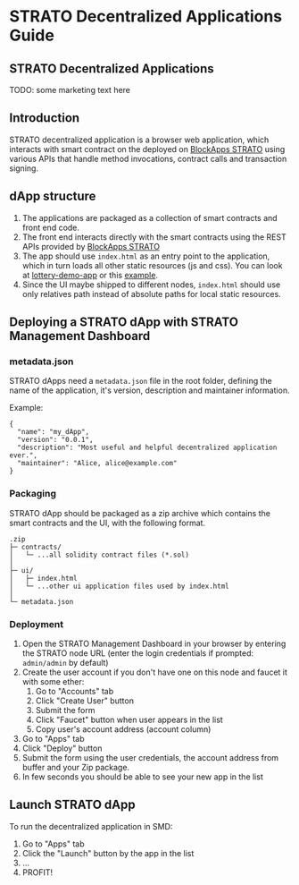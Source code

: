 # STRATO Decentralized Applications Guide

## STRATO Decentralized Applications
TODO: some marketing text here

## Introduction
STRATO decentralized application is a browser web application, which interacts with smart contract on the deployed on [BlockApps STRATO](http://blockapps.net/blockapps-strato-blockchain-application-development/) using various APIs that handle method invocations, contract calls and transaction signing.

## dApp structure

1. The applications are packaged as a collection of smart contracts and front end code.
2. The front end interacts directly with the smart contracts using the REST APIs provided by [BlockApps STRATO](http://blockapps.net/blockapps-strato-blockchain-application-development/)
3. The app should use `index.html` as an entry point to the application, which in turn loads all other static resources (js and css). You can look at [lottery-demo-app](https://github.com/blockapps/lottery-demo-app) or this [example](https://github.com/blockapps/dapp-guide/tree/master/example).
4. Since the UI maybe shipped to different nodes, `index.html` should use only relatives path instead of absolute paths for local static resources.


## Deploying a STRATO dApp with STRATO Management Dashboard

### metadata.json
STRATO  dApps need a `metadata.json` file in the root folder, defining the name of the application, it's version, description and maintainer information.

Example:
```
{
  "name": "my_dApp",
  "version": "0.0.1",
  "description": "Most useful and helpful decentralized application ever.",
  "maintainer": "Alice, alice@example.com"
}
```


### Packaging

STRATO dApp should be packaged as a zip archive which contains the smart contracts and the UI, with the following format.

```
.zip
├─ contracts/
│   └─ ...all solidity contract files (*.sol)
│
├─ ui/
│   ├─ index.html
│   └─ ...other ui application files used by index.html
│
└─ metadata.json
```


### Deployment
1. Open the STRATO Management Dashboard in your browser by entering the STRATO node URL (enter the login credentials if prompted: `admin/admin` by default)
2. Create the user account if you don't have one on this node and faucet it with some ether:
    1. Go to "Accounts" tab
    2. Click "Create User" button
    3. Submit the form
    4. Click "Faucet" button when user appears in the list
    5. Copy user's account address (account column)
3. Go to "Apps" tab
4. Click "Deploy" button
5. Submit the form using the user credentials, the account address from buffer and your Zip package.
6. In few seconds you should be able to see your new app in the list

## Launch STRATO dApp
To run the decentralized application in SMD:

1. Go to "Apps" tab
2. Click the "Launch" button by the app in the list
3. ...
4. PROFIT!
